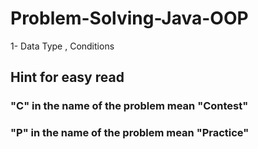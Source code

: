 # Problem-Solving-Java-OOP

1- Data Type , Conditions

## Hint for easy read

### "C" in the name of the problem mean "Contest"
### "P" in the name of the problem mean "Practice"
